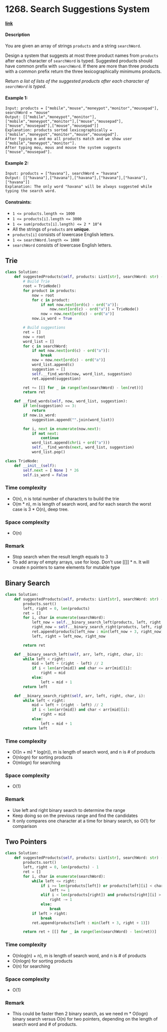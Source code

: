 # 1268. Search Suggestions System

#### [link](https://leetcode.com/problems/search-suggestions-system/)

#### Description
You are given an array of strings `products` and a string `searchWord`.

Design a system that suggests at most three product names from `products` after each character of `searchWord` is typed. Suggested products should have common prefix with `searchWord`. If there are more than three products with a common prefix return the three lexicographically minimums products.

Return *a list of lists of the suggested products after each character of `searchWord` is typed.*

#### Example 1:
```
Input: products = ["mobile","mouse","moneypot","monitor","mousepad"], searchWord = "mouse"
Output: [["mobile","moneypot","monitor"],["mobile","moneypot","monitor"],["mouse","mousepad"],["mouse","mousepad"],["mouse","mousepad"]]
Explanation: products sorted lexicographically = ["mobile","moneypot","monitor","mouse","mousepad"].
After typing m and mo all products match and we show user ["mobile","moneypot","monitor"].
After typing mou, mous and mouse the system suggests ["mouse","mousepad"].
```
#### Example 2:
```
Input: products = ["havana"], searchWord = "havana"
Output: [["havana"],["havana"],["havana"],["havana"],["havana"],["havana"]]
Explanation: The only word "havana" will be always suggested while typing the search word.
```

#### Constraints:
* `1 <= products.length <= 1000`
* `1 <= products[i].length <= 3000`
* `1 <= sum(products[i].length) <= 2 * 10^4`
* All the strings of `products` are **unique**.
* `products[i]` consists of lowercase English letters.
* `1 <= searchWord.length <= 1000`
* `searchWord` consists of lowercase English letters.

## Trie
```python
class Solution:
    def suggestedProducts(self, products: List[str], searchWord: str) -> List[List[str]]:
        # Build Trie
        root = TrieNode()
        for product in products:
            now = root
            for c in product:
                if not now.next[ord(c) - ord("a")]:
                    now.next[ord(c) - ord("a")] = TrieNode()
                now = now.next[ord(c) - ord("a")]
            now.is_word = True

        # Build suggestions
        ret = []
        now = root
        word_list = []
        for c in searchWord:
            if not now.next[ord(c) - ord("a")]:
                break
            now = now.next[ord(c) - ord("a")]
            word_list.append(c)
            suggestion = []
            self.__find_words(now, word_list, suggestion)
            ret.append(suggestion)

        ret += [[] for _ in range(len(searchWord) - len(ret))]
        return ret

    def __find_words(self, now, word_list, suggestion):
        if len(suggestion) == 3:
            return
        if now.is_word:
            suggestion.append("".join(word_list))

        for i, next in enumerate(now.next):
            if not next:
                continue
            word_list.append(chr(i + ord("a")))
            self.__find_words(next, word_list, suggestion)
            word_list.pop()

class TrieNode:
    def __init__(self):
        self.next = [ None ] * 26
        self.is_word = False
```
### Time complexity
* O(n), n is total number of characters to build the trie
* O(m * n), m is length of search word, and for each search the worst case is 3 * O(n), deep tree.
### Space complexity
* O(n)
### Remark
* Stop search when the result length equals to 3
* To add array of empty arrays, use for loop. Don't use [[]] * n. It will create n pointers to same elements for mutable type

## Binary Search
```python
class Solution:
    def suggestedProducts(self, products: List[str], searchWord: str) -> List[List[str]]:
        products.sort()
        left, right = 0, len(products)
        ret = []
        for i, char in enumerate(searchWord):
            left_now = self.__binary_search_left(products, left, right, char, i)
            right_now = self.__binary_search_right(products, left, right, char, i)
            ret.append(products[left_now : min(left_now + 3, right_now)])
            left, right = left_now, right_now

        return ret

    def __binary_search_left(self, arr, left, right, char, i):
        while left < right:
            mid = left + (right - left) // 2
            if i < len(arr[mid]) and char <= arr[mid][i]:
                right = mid
            else:
                left = mid + 1
        return left

    def __binary_search_right(self, arr, left, right, char, i):
        while left < right:
            mid = left + (right - left) // 2
            if i < len(arr[mid]) and char < arr[mid][i]:
                right = mid
            else:
                left = mid + 1
        return left
```
### Time complexity
* O((n + m) * log(n)), m is length of search word, and n is # of products
* O(nlogn) for sorting products
* O(mlogn) for searching
### Space complexity
* O(1)
### Remark
* Use left and right binary search to determine the range
* Keep doing so on the previous range and find the candidates
* It only compares one character at a time for binary search, so O(1) for comparison

## Two Pointers
```python
class Solution:
    def suggestedProducts(self, products: List[str], searchWord: str) -> List[List[str]]:
        products.sort()
        left, right = 0, len(products) - 1
        ret = []
        for i, char in enumerate(searchWord):
            while left <= right:
                if i >= len(products[left]) or products[left][i] < char:
                    left += 1
                elif i < len(products[right]) and products[right][i] > char:
                    right -= 1
                else:
                    break
            if left > right:
                break
            ret.append(products[left : min(left + 3, right + 1)])

        return ret + [[] for _ in range(len(searchWord) - len(ret))]
```
### Time complexity
* O(nlog(n) + n), m is length of search word, and n is # of products
* O(nlogn) for sorting products
* O(n) for searching

### Space complexity
* O(1)

### Remark
* This could be faster then 2 binary search, as we need m * O(logn) binary search versus O(n) for two pointers, depending on the length of search word and # of products.